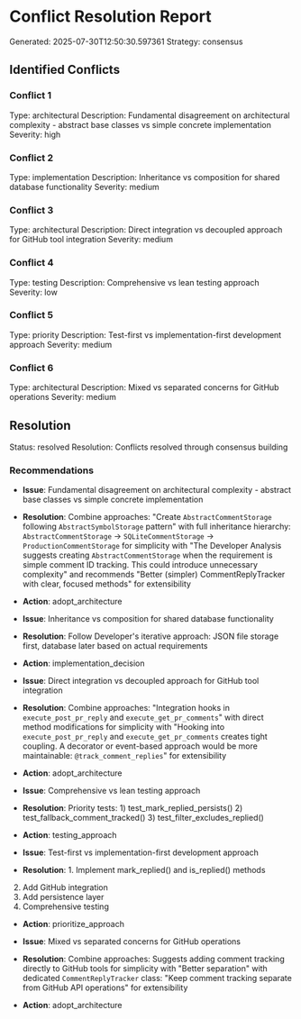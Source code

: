 # Conflict Resolution Report

Generated: 2025-07-30T12:50:30.597361
Strategy: consensus

## Identified Conflicts

### Conflict 1
Type: architectural
Description: Fundamental disagreement on architectural complexity - abstract base classes vs simple concrete implementation
Severity: high

### Conflict 2
Type: implementation
Description: Inheritance vs composition for shared database functionality
Severity: medium

### Conflict 3
Type: architectural
Description: Direct integration vs decoupled approach for GitHub tool integration
Severity: medium

### Conflict 4
Type: testing
Description: Comprehensive vs lean testing approach
Severity: low

### Conflict 5
Type: priority
Description: Test-first vs implementation-first development approach
Severity: medium

### Conflict 6
Type: architectural
Description: Mixed vs separated concerns for GitHub operations
Severity: medium


## Resolution

Status: resolved
Resolution: Conflicts resolved through consensus building

### Recommendations

- **Issue**: Fundamental disagreement on architectural complexity - abstract base classes vs simple concrete implementation
- **Resolution**: Combine approaches: "Create `AbstractCommentStorage` following `AbstractSymbolStorage` pattern" with full inheritance hierarchy: `AbstractCommentStorage` → `SQLiteCommentStorage` → `ProductionCommentStorage` for simplicity with "The Developer Analysis suggests creating `AbstractCommentStorage` when the requirement is simple comment ID tracking. This could introduce unnecessary complexity" and recommends "Better (simpler) CommentReplyTracker with clear, focused methods" for extensibility
- **Action**: adopt_architecture

- **Issue**: Inheritance vs composition for shared database functionality
- **Resolution**: Follow Developer's iterative approach: JSON file storage first, database later based on actual requirements
- **Action**: implementation_decision

- **Issue**: Direct integration vs decoupled approach for GitHub tool integration
- **Resolution**: Combine approaches: "Integration hooks in `execute_post_pr_reply` and `execute_get_pr_comments`" with direct method modifications for simplicity with "Hooking into `execute_post_pr_reply` and `execute_get_pr_comments` creates tight coupling. A decorator or event-based approach would be more maintainable: `@track_comment_replies`" for extensibility
- **Action**: adopt_architecture

- **Issue**: Comprehensive vs lean testing approach
- **Resolution**: Priority tests: 1) test_mark_replied_persists() 2) test_fallback_comment_tracked() 3) test_filter_excludes_replied()
- **Action**: testing_approach

- **Issue**: Test-first vs implementation-first development approach
- **Resolution**: 1. Implement mark_replied() and is_replied() methods
2. Add GitHub integration
3. Add persistence layer
4. Comprehensive testing
- **Action**: prioritize_approach

- **Issue**: Mixed vs separated concerns for GitHub operations
- **Resolution**: Combine approaches: Suggests adding comment tracking directly to GitHub tools for simplicity with "Better separation" with dedicated `CommentReplyTracker` class: "Keep comment tracking separate from GitHub API operations" for extensibility
- **Action**: adopt_architecture

